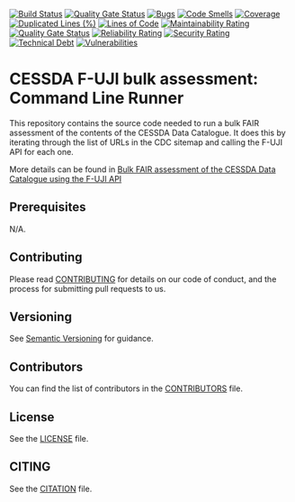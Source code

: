 [![Build Status](https://jenkins.cessda.eu/buildStatus/icon?job=cessda.cdc.fuji.runner%2Fmain)](https://jenkins.cessda.eu/job/cessda.cdc.fuji-runner/job/main/)
[![Quality Gate Status](https://sonarqube.cessda.eu/api/project_badges/measure?project=eu.cessda.cdc%3Acdc-fuji-runner&metric=alert_status)](https://sonarqube.cessda.eu/dashboard?id=eu.cessda.cdc%3Acdc-fuji-runner)
[![Bugs](https://sonarqube.cessda.eu/api/project_badges/measure?project=eu.cessda.cdc%3Acdc-fuji-runner&metric=bugs)](https://sonarqube.cessda.eu/dashboard?id=eu.cessda.cdc.fuji.runner%3fuji-runner)
[![Code Smells](https://sonarqube.cessda.eu/api/project_badges/measure?project=eu.cessda.cdc%3Acdc-fuji-runner&metric=code_smells)](https://sonarqube.cessda.eu/dashboard?id=eu.cessda.cdc.fuji.runner%3fuji-runner)
[![Coverage](https://sonarqube.cessda.eu/api/project_badges/measure?project=eu.cessda.cdc%3Acdc-fuji-runner&metric=coverage)](https://sonarqube.cessda.eu/dashboard?id=eu.cessda.cdc.fuji.runner%3fuji-runner)
[![Duplicated Lines (%)](https://sonarqube.cessda.eu/api/project_badges/measure?project=eu.cessda.cdc%3Acdc-fuji-runner&metric=duplicated_lines_density)](https://sonarqube.cessda.eu/dashboard?id=eu.cessda.cdc.fuji.runner%3fuji-runner)
[![Lines of Code](https://sonarqube.cessda.eu/api/project_badges/measure?project=eu.cessda.cdc%3Acdc-fuji-runner&metric=ncloc)](https://sonarqube.cessda.eu/dashboard?id=eu.cessda.cdc.fuji.runner%3fuji-runner)
[![Maintainability Rating](https://sonarqube.cessda.eu/api/project_badges/measure?project=eu.cessda.cdc%3Acdc-fuji-runner&metric=sqale_rating)](https://sonarqube.cessda.eu/dashboard?id=eu.cessda.cdc.fuji.runner%3fuji-runner)
[![Quality Gate Status](https://sonarqube.cessda.eu/api/project_badges/measure?project=eu.cessda.cdc%3Acdc-fuji-runner&metric=alert_status)](https://sonarqube.cessda.eu/dashboard?id=eu.cessda.cdc.fuji.runner%3fuji-runner)
[![Reliability Rating](https://sonarqube.cessda.eu/api/project_badges/measure?project=eu.cessda.cdc%3Acdc-fuji-runner&metric=reliability_rating)](https://sonarqube.cessda.eu/dashboard?id=eu.cessda.cdc.fuji.runner%3fuji-runner)
[![Security Rating](https://sonarqube.cessda.eu/api/project_badges/measure?project=eu.cessda.cdc%3Acdc-fuji-runner&metric=security_rating)](https://sonarqube.cessda.eu/dashboard?id=eu.cessda.cdc.fuji.runner%3fuji-runner)
[![Technical Debt](https://sonarqube.cessda.eu/api/project_badges/measure?project=eu.cessda.cdc%3Acdc-fuji-runner&metric=sqale_index)](https://sonarqube.cessda.eu/dashboard?id=eu.cessda.cdc.fuji.runner%3fuji-runner)
[![Vulnerabilities](https://sonarqube.cessda.eu/api/project_badges/measure?project=eu.cessda.cdc%3Acdc-fuji-runner&metric=vulnerabilities)](https://sonarqube.cessda.eu/dashboard?id=eu.cessda.cdc.fuji.runner%3fuji-runner)

# CESSDA F-UJI bulk assessment: Command Line Runner

This repository contains the source code needed to run a bulk FAIR assessment of the
contents of the CESSDA Data Catalogue. It does this by iterating through the list of
URLs in the CDC sitemap and calling the F-UJI API for each one.

More details can be found in
[Bulk FAIR assessment of the CESSDA Data Catalogue using the F-UJI API](https://zenodo.org/record/7405623)

## Prerequisites

N/A.

## Contributing

Please read [CONTRIBUTING](CONTRIBUTING.md) for details on our code of conduct, and the process for submitting pull requests to us.

## Versioning

See [Semantic Versioning](https://semver.org/) for guidance.

## Contributors

You can find the list of contributors in the [CONTRIBUTORS](CONTRIBUTORS.md) file.

## License

See the [LICENSE](LICENSE.txt) file.

## CITING

See the [CITATION](CITATION.cff) file.
